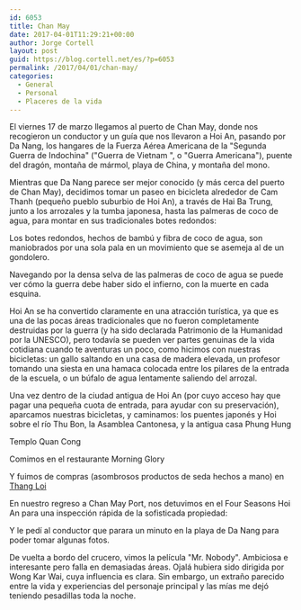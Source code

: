 ```yaml
---
id: 6053
title: Chan May
date: 2017-04-01T11:29:21+00:00
author: Jorge Cortell
layout: post
guid: https://blog.cortell.net/es/?p=6053
permalink: /2017/04/01/chan-may/
categories:
  - General
  - Personal
  - Placeres de la vida
---
```

El viernes 17 de marzo llegamos al puerto de Chan May, donde nos recogieron un conductor y un guía que nos llevaron a Hoi An, pasando por Da Nang, los hangares de la Fuerza Aérea Americana de la "Segunda Guerra de Indochina" ("Guerra de Vietnam ", o "Guerra Americana"), puente del dragón, montaña de mármol, playa de China, y montaña del mono.

Mientras que Da Nang parece ser mejor conocido (y más cerca del puerto de Chan May), decidimos tomar un paseo en bicicleta alrededor de Cam Thanh (pequeño pueblo suburbio de Hoi An), a través de Hai Ba Trung, junto a los arrozales y la tumba japonesa, hasta las palmeras de coco de agua, para montar en sus tradicionales botes redondos:

Los botes redondos, hechos de bambú y fibra de coco de agua, son maniobrados por una sola pala en un movimiento que se asemeja al de un gondolero.

Navegando por la densa selva de las palmeras de coco de agua se puede ver cómo la guerra debe haber sido el infierno, con la muerte en cada esquina.

Hoi An se ha convertido claramente en una atracción turística, ya que es una de las pocas áreas tradicionales que no fueron completamente destruidas por la guerra (y ha sido declarada Patrimonio de la Humanidad por la UNESCO), pero todavía se pueden ver partes genuinas de la vida cotidiana cuando te aventuras un poco, como hicimos con nuestras bicicletas: un gallo saltando en una casa de madera elevada, un profesor tomando una siesta en una hamaca colocada entre los pilares de la entrada de la escuela, o un búfalo de agua lentamente saliendo del arrozal.

Una vez dentro de la ciudad antigua de Hoi An (por cuyo acceso hay que pagar una pequeña cuota de entrada, para ayudar con su preservación), aparcamos nuestras bicicletas, y caminamos: los puentes japonés y Hoi sobre el río Thu Bon, la Asamblea Cantonesa, y la antigua casa Phung Hung

Templo Quan Cong

Comimos en el restaurante Morning Glory

Y fuimos de compras (asombrosos productos de seda hechos a mano) en  [Thang Loi](https://www.thangloi-hoian.com) 

En nuestro regreso a Chan May Port, nos detuvimos en el Four Seasons Hoi An para una inspección rápida de la sofisticada propiedad:

Y le pedí al conductor que parara un minuto en la playa de Da Nang para poder tomar algunas fotos.

De vuelta a bordo del crucero, vimos la película "Mr. Nobody". Ambiciosa e interesante pero falla en demasiadas áreas. Ojalá hubiera sido dirigida por Wong Kar Wai, cuya influencia es clara. Sin embargo, un extraño parecido entre la vida y experiencias del personaje principal y las mías me dejó teniendo pesadillas toda la noche.